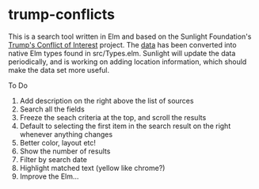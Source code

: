 # trump-conflicts

This is a search tool written in Elm and based on the Sunlight Foundation's [Trump's Conflict of Interest](https://www.google.com) project. The [data](https://docs.google.com/spreadsheets/d/1-_vJDLlCtd94zaieFeB2qdLB9WUdNPIryWBFNuXAAZ8/edit#gid=0) has been converted into native Elm types found in src/Types.elm. Sunlight will update the data periodically, and is working on adding location information, which should make the data set more useful.

To Do

1. Add description on the right above the list of sources
2. Search all the fields
3. Freeze the seach criteria at the top, and scroll the results
4. Default to selecting the first item in the search result on the right whenever anything changes
5. Better color, layout etc!
6. Show the number of results
7. Filter by search date
8. Highlight matched text (yellow like chrome?)
9. Improve the Elm...





